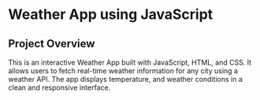# Weather App using JavaScript

## Project Overview
This is an interactive Weather App built with JavaScript, HTML, and CSS. It allows users to fetch real-time weather information for any city using a weather API. The app displays temperature, and weather conditions in a clean and responsive interface.
